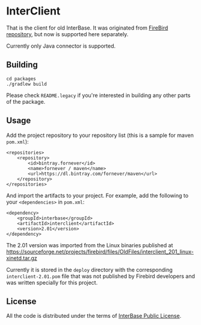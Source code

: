 InterClient
===========
That is the client for old InterBase. It was originated from [FireBird
repository][firebird], but now is supported here separately.

Currently only Java connector is supported.

Building
--------

    cd packages
    ./gradlew build

Please check `README.legacy` if you're interested in building any other parts of
the package.

Usage
-----
Add the project repository to your repository list (this is a sample for maven
`pom.xml`):

    <repositories>
        <repository>
            <id>bintray.fornever</id>
            <name>fornever / maven</name>
            <url>https://dl.bintray.com/fornever/maven</url>
        </repository>
    </repositories>

And import the artifacts to your project. For example, add the following to your
`<dependencies>` in `pom.xml`:

    <dependency>
        <groupId>interbase</groupId>
        <artifactId>interclient</artifactId>
        <version>2.01</version>
    </dependency>

The 2.01 version was imported from the Linux binaries published at
https://sourceforge.net/projects/firebird/files/OldFiles/interclient_201_linux-xinetd.tar.gz

Currently it is stored in the `deploy` directory with the corresponding
`interclient-2.01.pom` file that was not published by Firebird developers and
was written specially for this project.

License
-------
All the code is distributed under the terms of [InterBase Public License][ipl].

[firebird]: http://firebird.cvs.sourceforge.net/viewvc/firebird/interclient/20/dev/
[ipl]: http://www.firebirdsql.org/en/interbase-public-license/
